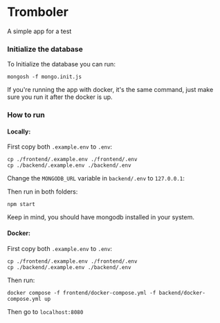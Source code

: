 # Tromboler
A simple app for a test

### Initialize the database
To Initialize the database you can run:
```
mongosh -f mongo.init.js
```

If you're running the app with docker, it's the same command, just make sure you run it after the docker is up.

### How to run
#### Locally:
First copy both `.example.env` to `.env`:
```
cp ./frontend/.example.env ./frontend/.env
cp ./backend/.example.env ./backend/.env
```

Change the `MONGODB_URL` variable in `backend/.env` to `127.0.0.1`:

Then run in both folders:
```
npm start
```

Keep in mind, you should have mongodb installed in your system.

#### Docker:
First copy both `.example.env` to `.env`:
```
cp ./frontend/.example.env ./frontend/.env
cp ./backend/.example.env ./backend/.env
```

Then run:
```
docker compose -f frontend/docker-compose.yml -f backend/docker-compose.yml up
```

Then go to `localhost:8080`
